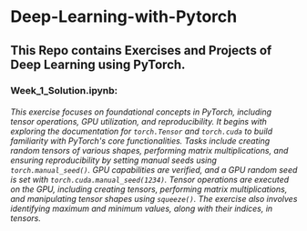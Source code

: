 # Deep-Learning-with-Pytorch

## This Repo contains Exercises and Projects of Deep Learning using PyTorch.
### Week_1_Solution.ipynb: 
###### This exercise focuses on foundational concepts in PyTorch, including tensor operations, GPU utilization, and reproducibility. It begins with exploring the documentation for `torch.Tensor` and `torch.cuda` to build familiarity with PyTorch's core functionalities. Tasks include creating random tensors of various shapes, performing matrix multiplications, and ensuring reproducibility by setting manual seeds using `torch.manual_seed()`. GPU capabilities are verified, and a GPU random seed is set with `torch.cuda.manual_seed(1234)`. Tensor operations are executed on the GPU, including creating tensors, performing matrix multiplications, and manipulating tensor shapes using `squeeze()`. The exercise also involves identifying maximum and minimum values, along with their indices, in tensors.